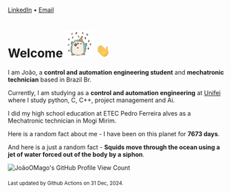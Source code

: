 [LinkedIn](https://www.linkedin.com/in/joão-pedro-gozzoli-b95641301/) &bull;
[Email](joaopedrogozzoli@gmail.com)

# Welcome <img src="happy.gif" height="64px" /> <img src="wave.gif" height="32px" />

I am João, a  **control and automation engineering student** and **mechatronic technician** based in Brazil Br.

Currently, I am studying as a **control and automation engineering** at [Unifei](https://unifei.edu.br) where I study python, C, C++, project management and Ai.

I did my high school education at ETEC Pedro Ferreira alves as a Mechatronic technician in Mogi Mirim.

Here is a random fact about me - I have been on this planet for **7673 days**.

And here is a just a random fact -  **Squids move through the ocean using a jet of water forced out of the body by a siphon**.

![JoãoOMago's GitHub Profile View Count](https://komarev.com/ghpvc/?username=JoaoOMago)

<sub>Last updated by Github Actions on 31 Dec, 2024.</sub>
